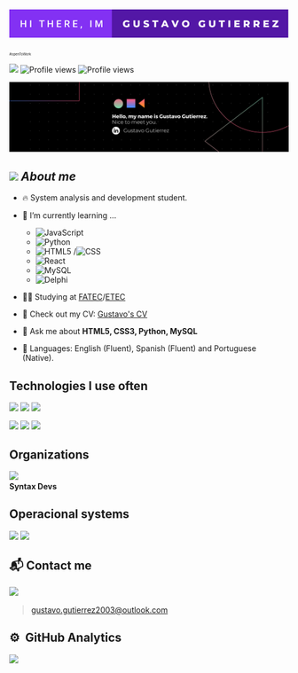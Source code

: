 # <img src="hi-there,-im-gustavo-gutierrez.svg">
<p style="font-size: 6px;">#openToWork</p>

<p align="left">
 <img style="width: 100px !important" src="http://ForTheBadge.com/images/badges/built-with-love.svg"/>
 <img src="https://komarev.com/ghpvc/?username=Gustavo2022003&color=green" alt="Profile views" /> 
 <img style="width: 110px !important" src="https://img.shields.io/github/followers/Gustavo2022003.svg?style=for-the-badge&logo=Follow&maxAge=2592000" alt="Profile views"/>
</p>

<a href="https://www.linkedin.com/in/gustavo-gutierrez-9b101b19b/" target="_blank"><img src="Copy of Black Technology LinkedIn Banner.png"></a>

## <img height="40" src="https://emoji.gg/assets/emoji/7333-parrotdance.gif">&nbsp;***About me***

- 🔥 System analysis and development student.
- 🌱 I’m currently learning ...
  - ![JavaScript](https://img.shields.io/badge/-JavaScript-05122A?style=flat-square&logo=javascript)&nbsp;
  - ![Python](https://img.shields.io/badge/-Python-05122A?style=flat-square&logo=python)&nbsp;
  - ![HTML5](https://img.shields.io/badge/-HTML-05122A?style=flat-square&logo=html5)&nbsp;/![CSS](https://img.shields.io/badge/-CSS-05122A?style=flat-square&logo=css3)&nbsp;
  - ![React](https://img.shields.io/badge/-ReactNative-05122A?style=flat-square&logo=react)&nbsp;
  - ![MySQL](https://img.shields.io/badge/-MySQL-05122A?style=flat-square&logo=mysql)&nbsp;
  - ![Delphi](https://img.shields.io/badge/-Delphi-05122A?style=flat-square&logo=delphi)&nbsp;

- 👨‍💻 Studying at [FATEC](https://fatecmm.edu.br/)/[ETEC](https://www.pfalves.com.br/)

- 📑 Check out my CV: [Gustavo's CV](https://curriculum-gustavo.netlify.app/)

- 💬 Ask me about **HTML5, CSS3, Python, MySQL**

- 📖 Languages: English (Fluent), Spanish (Fluent) and Portuguese (Native).

## Technologies I use often

<p>
  <img src="https://img.shields.io/badge/Python-4ea6d9?style=for-the-badge&logo=python&logoColor=white">
  <img src="https://img.shields.io/badge/HTML-e38914?style=for-the-badge&logo=html5&logoColor=white">
  <img src="https://img.shields.io/badge/CSS-1a4fc9?&style=for-the-badge&logo=css3&logoColor=white">
</p>

<p>
  <img src="https://img.shields.io/badge/JavaScript-F7DF1E?style=for-the-badge&logo=javascript&logoColor=black">
  <img src="https://img.shields.io/badge/Bootstrap-8c4ed9?style=for-the-badge&logo=bootstrap&logoColor=white">
  <img src="https://img.shields.io/badge/MySQL-3776AB?style=for-the-badge&logo=mysql&logoColor=white">
</p>

## Organizations
<a src="https://github.com/Syntax-Developers"><img style="width: 80px" src="https://avatars.githubusercontent.com/u/108991570?s=400&u=69d0ab26820e2b1094fade8877f6892f06e1639c&v=4"></a>
<br>
**Syntax Devs**

## Operacional systems
<p>
 <img src="https://img.shields.io/badge/Windows-0077B5?style=for-the-badge&logo=windows&logoColor=white">
 <img src="https://img.shields.io/badge/Ubuntu-0077B5?style=for-the-badge&logo=ubuntu&logoColor=white">
</p>

## 📬 Contact me

<a href="https://www.linkedin.com/in/gustavo-gutierrez-9b101b19b/" target="_blank"><img src="https://img.shields.io/badge/LinkedIn-0077B5?style=for-the-badge&logo=linkedin&logoColor=white"></a>

> gustavo.gutierrez2003@outlook.com

## ⚙️ &nbsp;GitHub Analytics

<div>
    <a href="https://github.com/Gustavo2022003">
    <img height="180em" src="https://github-readme-stats.vercel.app/api?username=Gustavo2022003&show_icons=true&theme=tokyonight&include_all_commits=true&count_private-true">
</div>
